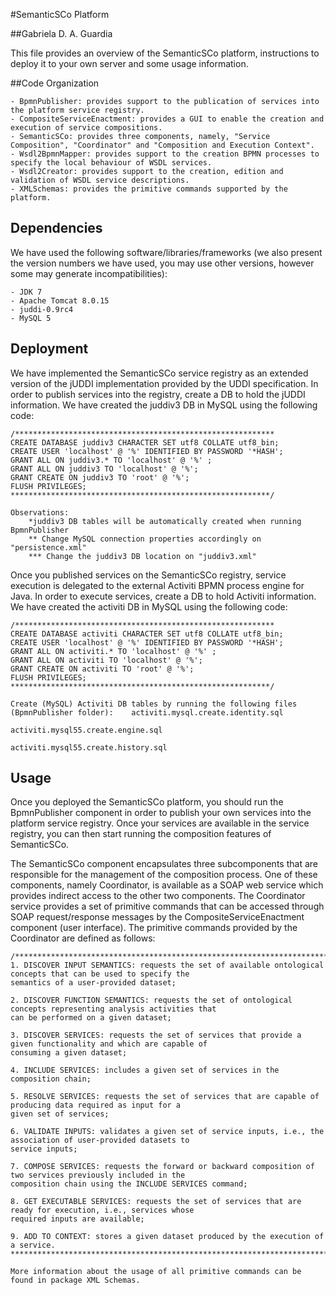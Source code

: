 #SemanticSCo Platform

##Gabriela D. A. Guardia

This file provides an overview of the SemanticSCo platform, instructions to deploy it to your own server and some usage information.

##Code Organization

	- BpmnPublisher: provides support to the publication of services into the platform service registry.
	- CompositeServiceEnactment: provides a GUI to enable the creation and execution of service compositions.
	- SemanticSCo: provides three components, namely, "Service Composition", "Coordinator" and "Composition and Execution Context".
	- Wsdl2BpmnMapper: provides support to the creation BPMN processes to specify the local behaviour of WSDL services.
	- Wsdl2Creator: provides support to the creation, edition and validation of WSDL service descriptions.
	- XMLSchemas: provides the primitive commands supported by the platform.
	

## Dependencies
We have used the following software/libraries/frameworks (we also present the version 
numbers we have used, you may use other versions, however some may generate incompatibilities):

	- JDK 7
	- Apache Tomcat 8.0.15
	- juddi-0.9rc4
	- MySQL 5

	
## Deployment

We have implemented the SemanticSCo service registry as an extended version of the jUDDI implementation provided 
by the UDDI specification. In order to publish services into the registry, create a DB to hold the jUDDI 
information. We have created the juddiv3 DB in MySQL using the following code:

	/**********************************************************
	CREATE DATABASE juddiv3 CHARACTER SET utf8 COLLATE utf8_bin; 
	CREATE USER 'localhost' @ '%' IDENTIFIED BY PASSWORD '*HASH';
	GRANT ALL ON juddiv3.* TO 'localhost' @ '%' ;
	GRANT ALL ON juddiv3 TO 'localhost' @ '%';
	GRANT CREATE ON juddiv3 TO 'root' @ '%'; 
	FLUSH PRIVILEGES;
	**********************************************************/

	Observations: 
		*juddiv3 DB tables will be automatically created when running BpmnPublisher
		** Change MySQL connection properties accordingly on "persistence.xml"
		*** Change the juddiv3 DB location on "juddiv3.xml"

Once you published services on the SemanticSCo registry, service execution is delegated to the external Activiti 
BPMN process engine for Java. In order to execute services, create a DB to hold Activiti information. We have 
created the activiti DB in MySQL using the following code:

	/**********************************************************
	CREATE DATABASE activiti CHARACTER SET utf8 COLLATE utf8_bin; 
	CREATE USER 'localhost' @ '%' IDENTIFIED BY PASSWORD '*HASH';
	GRANT ALL ON activiti.* TO 'localhost' @ '%' ;
	GRANT ALL ON activiti TO 'localhost' @ '%';
	GRANT CREATE ON activiti TO 'root' @ '%'; 
	FLUSH PRIVILEGES;
	**********************************************************/

	Create (MySQL) Activiti DB tables by running the following files (BpmnPublisher folder):	activiti.mysql.create.identity.sql
																								activiti.mysql55.create.engine.sql
																								activiti.mysql55.create.history.sql

## Usage

Once you deployed the SemanticSCo platform, you should run the BpmnPublisher component in order to publish your own services into the platform service registry. Once your services are available in the service registry, you can then start running the composition features of SemanticSCo. 

The SemanticSCo component encapsulates three subcomponents that are responsible for the management of the composition process. One of these components, namely Coordinator, is available as a SOAP web service which provides indirect access to the other two components. The Coordinator service provides a set of primitive commands that can be accessed through SOAP request/response messages by the CompositeServiceEnactment component (user interface). The primitive commands provided by the Coordinator are defined as follows:

	/***************************************************************************************************************
	1. DISCOVER INPUT SEMANTICS: requests the set of available ontological concepts that can be used to specify the 
	semantics of a user-provided dataset;
	
	2. DISCOVER FUNCTION SEMANTICS: requests the set of ontological concepts representing analysis activities that 
	can be performed on a given dataset;
	
	3. DISCOVER SERVICES: requests the set of services that provide a given functionality and which are capable of 
	consuming a given dataset;
	
	4. INCLUDE SERVICES: includes a given set of services in the composition chain;
	
	5. RESOLVE SERVICES: requests the set of services that are capable of producing data required as input for a 
	given set of services;
	
	6. VALIDATE INPUTS: validates a given set of service inputs, i.e., the association of user-provided datasets to 
	service inputs;
	
	7. COMPOSE SERVICES: requests the forward or backward composition of two services previously included in the 
	composition chain using the INCLUDE SERVICES command;
	
	8. GET EXECUTABLE SERVICES: requests the set of services that are ready for execution, i.e., services whose 
	required inputs are available; 
	
	9. ADD TO CONTEXT: stores a given dataset produced by the execution of a service.	
	***************************************************************************************************************/
	
	More information about the usage of all primitive commands can be found in package XML Schemas.
